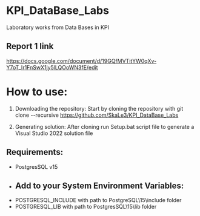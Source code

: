 # KPI_DataBase_Labs
Laboratory works from Data Bases in KPI
## Report 1 link
https://docs.google.com/document/d/19GQfMVTitYW0qXv-Y7oT_Ir1FnSwX1jy5lLQOoWN3fE/edit
# How to use:
1. Downloading the repository:
Start by cloning the repository with git clone --recursive https://github.com/SkaLe3/KPI_DataBase_Labs

2. Generating solution:
After cloning run Setup.bat script file to generate a Visual Studio 2022 solution file
## Requirements:
* PostgresSQL v15
* ## Add to your System Environment Variables:
* POSTGRESQL_INCLUDE with path to PostgreSQL\15\include folder
* POSTGRESQL_LIB with path to PostgresSQL\15\lib folder

